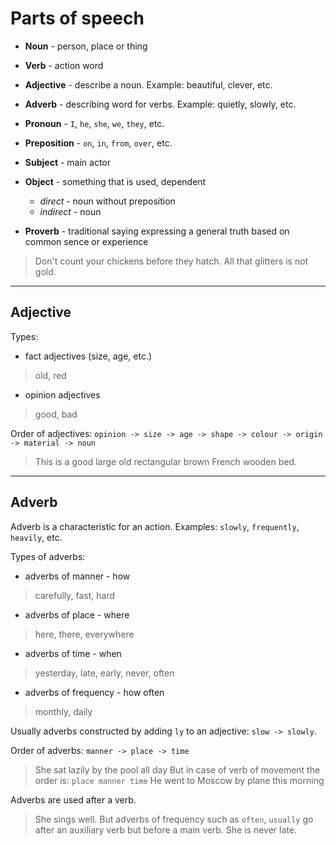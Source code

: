 # Parts of speech

- __Noun__ - person, place or thing
- __Verb__ - action word
- __Adjective__ - describe a noun. Example: beautiful, clever, etc.
- __Adverb__ - describing word for verbs. Example: quietly, slowly, etc.
- __Pronoun__ - `I`, `he`, `she`, `we`, `they`, etc.
- __Preposition__ - `on`, `in`, `from`, `over`, etc.
- __Subject__ - main actor
- __Object__ - something that is used, dependent
  - _direct_ - noun without preposition
  - _indirect_ - noun 


- __Proverb__ - traditional saying expressing a general truth based on common sence or experience
> Don't count your chickens before they hatch.
> All that glitters is not gold.


---
## Adjective
Types:
- fact adjectives (size, age, etc.)
> old, red
- opinion adjectives
> good, bad

Order of adjectives:
`opinion -> size -> age -> shape -> colour -> origin -> material -> noun`
> This is a good large old rectangular brown French wooden bed.


---
## Adverb
Adverb is a characteristic for an action.
Examples: `slowly`, `frequently`, `heavily`, etc.

Types of adverbs:
- adverbs of manner - how
> carefully, fast, hard
- adverbs of place - where
> here, there, everywhere
- adverbs of time - when
> yesterday, late, early, never, often
- adverbs of frequency - how often
> monthly, daily

Usually adverbs constructed by adding `ly` to an adjective: `slow -> slowly`.

Order of adverbs:
`manner -> place -> time`
> She sat lazily by the pool all day
But in case of verb of movement the order is:
`place manner time`
> He went to Moscow by plane this morning

Adverbs are used after a verb.
> She sings well.
But adverbs of frequency such as `often`, `usually` go after an auxiliary verb but before a main verb.
> She is never late.